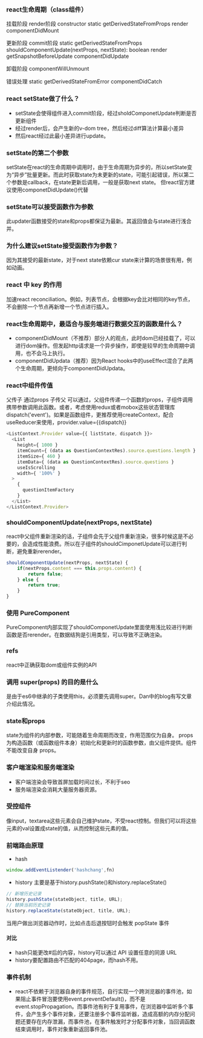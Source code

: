 ### react生命周期（class组件）
挂载阶段  render阶段
constructor
static getDerivedStateFromProps
render
componentDidMount

更新阶段  commit阶段
static getDerivedStateFromProps
shouldComponentUpdate(nextProps, nextState): boolean
render
getSnapshotBeforeUpdate
componentDidUpdate

卸载阶段
componentWillUnmount

错误处理
static getDerivedStateFromError
componentDidCatch

### react setState做了什么？
- setState会使得组件进入commit阶段，经过sholdComponetUpdate判断是否更新组件
- 经过render后，会产生新的v-dom tree，然后经过diff算法计算最小差异
- 然后react经过此最小差异进行update。

### setState的第二个参数
setState在react的生命周期中调用时，由于生命周期为异步的，所以setState变为“异步”批量更新。而此时获取state为未更新的state，可能引起错误，所以第二个参数是callback，在state更新后调用，一般是获取next state。
但react官方建议使用componetDidUpdate()代替

### setState可以接受函数作为参数
此updater函数接受的state和props都保证为最新。其返回值会与state进行浅合并。

### 为什么建议setState接受函数作为参数？
因为其接受的最新state，对于next state依赖cur state来计算的场景很有用，例如动画。

### react 中 key 的作用
加速react reconciliation。例如，列表节点，会根据key会比对相同的key节点，不会删除一个节点再新增一个节点进行插入。

### react生命周期中，最适合与服务端进行数据交互的函数是什么？
- componentDidMount（不推荐）部分人的观点，此时dom已经挂载了，可以进行dom操作。但发起http请求是一个异步操作，即使是较早的生命周期中调用，也不会马上执行。
- componentDidUpdata（推荐）因为React hooks中的useEffect混合了此两个生命周期，更倾向于componentDidUpdata。
  
### react中组件传值
父传子 通过props
子传父 可以通过，父组件传递一个函数的props，子组件调用携带参数调用此函数。或者，考虑使用redux或者mobox这些状态管理库dispatch('event')。如果是函数组件，更推荐使用createContext，配合useReducer来使用，provider.value={{dispatch}}
```js
<ListContext.Provider value={{ listState, dispatch }}>
  <List
    height={ 1000 }
    itemCount={ (data as QuestionContextRes).source.questions.length }
    itemSize={ 460 }
    itemData={ (data as QuestionContextRes).source.questions }
    useIsScrolling
    width={ '100%' }
  >
    {
      questionItemFactory
    }
  </List>
</ListContext.Provider>
```
### shouldComponentUpdate(nextProps, nextState)
react中父组件重新渲染的话，子组件会先于父组件重新渲染，很多时候这是不必要的，会造成性能浪费。所以在子组件的shouldCimponetUpdate可以进行判断，避免重新rerender。
```js
shouldComponentUpdate(nextProps, nextState) {
    if(nextProps.content === this.props.content) {
        return false;
    } else {
        return true;
    }
}
```

### 使用 PureComponent
PureComponent内部实现了shouldComponetUpdate里面使用浅比较进行判断函数是否rerender。在数据结狗是引用类型，可以导致不正确渲染。

### refs
react中正确获取dom或组件实例的API

### 调用 super(props) 的目的是什么
是由于es6中继承的子类使用this，必须要先调用super。Dan中的blog有写文章介绍此情况。

### state和props
state为组件的内部参数，可能随着生命周期而改变，作用范围仅为自身。
props为构造函数（或函数组件本身）初始化和更新时的函数参数，由父组件提供。组件不能改变自身 props。

### 客户端渲染和服务端渲染
- 客户端渲染会导致首屏加载时间过长，不利于seo
- 服务端渲染会消耗大量服务器资源。

### 受控组件
像input，textarea这些元素会自己维护state，不受react控制。但我们可以将这些元素的val设置成state的值，从而控制这些元素的值。

### 前端路由原理
- hash
```js
window.addEventListender('hashchang',fn)
```
- history
主要是基于history.pushState()和history.replaceState()
```js
// 新增历史记录
history.pushState(stateObject, title, URL);
// 替换当前历史记录
history.replaceState(stateObject, title, URL);
```
当用户做出浏览器动作时，比如点击后退按钮时会触发 popState 事件
#### 对比
- hash只能更改#后的内容，history可以通过 API 设置任意的同源 URL
- history要配置路由不匹配的404page，而hash不用。
### 事件机制
- react不依赖于浏览器自身的事件规范，自行实现一个跨浏览器的事件池，如果阻止事件冒泡要使用event.preventDefault()，而不是event.stopPropagation。而事件池有利于复用事件，在浏览器中监听多个事件，会产生多个事件对象，还要注册多个事件监听器，造成高额的内存分配问题还要存在内存泄漏，而事件池，在事件触发时才分配事件对象，当回调函数结束调用时，事件对象重新返回事件池。